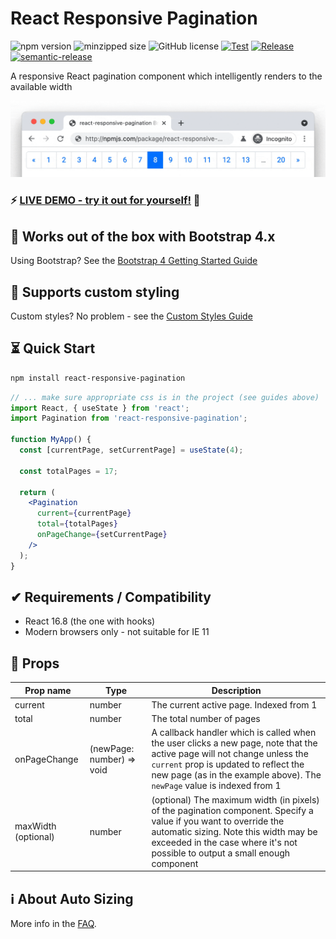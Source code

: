 # React Responsive Pagination

![npm version](https://img.shields.io/npm/v/react-responsive-pagination.svg?style=flat)
![minzipped size](https://img.shields.io/bundlephobia/minzip/react-responsive-pagination)
![GitHub license](https://img.shields.io/badge/license-MIT-blue.svg)
[![Test](https://github.com/jonelantha/react-responsive-pagination/actions/workflows/test.yml/badge.svg)](https://github.com/jonelantha/react-responsive-pagination/actions/workflows/test.yml)
[![Release](https://github.com/jonelantha/react-responsive-pagination/actions/workflows/release.yml/badge.svg)](https://github.com/jonelantha/react-responsive-pagination/actions/workflows/release.yml)
[![semantic-release](https://img.shields.io/badge/%20%20%F0%9F%93%A6%F0%9F%9A%80-semantic--release-e10079.svg)](https://github.com/semantic-release/semantic-release)

A responsive React pagination component which intelligently renders to the available width

<a href="https://react-responsive-pagination.elantha.com/live-demo/"><img src="./react-responsive-pagination.gif?raw=true" width="985" alt="react-responsive-pagination example" /></a>

### ⚡️ [LIVE DEMO - try it out for yourself!](https://react-responsive-pagination.elantha.com/live-demo/) 🚀

## 🥾 Works out of the box with Bootstrap 4.x

Using Bootstrap? See the [Bootstrap 4 Getting Started Guide](https://react-responsive-pagination.elantha.com/bootstrap-pagination/)

## 🎨 Supports custom styling

Custom styles? No problem - see the [Custom Styles Guide](https://react-responsive-pagination.elantha.com/custom-styled-pagination/)

## ⏳ Quick Start

```bash
npm install react-responsive-pagination
```

```jsx
// ... make sure appropriate css is in the project (see guides above)
import React, { useState } from 'react';
import Pagination from 'react-responsive-pagination';

function MyApp() {
  const [currentPage, setCurrentPage] = useState(4);

  const totalPages = 17;

  return (
    <Pagination
      current={currentPage}
      total={totalPages}
      onPageChange={setCurrentPage}
    />
  );
}
```

## ✔︎ Requirements / Compatibility

- React 16.8 (the one with hooks)
- Modern browsers only - not suitable for IE 11

## 🔧 Props

| Prop name           | Type                      | Description                                                                                                                                                                                                                                 |
| ------------------- | ------------------------- | ------------------------------------------------------------------------------------------------------------------------------------------------------------------------------------------------------------------------------------------- |
| current             | number                    | The current active page. Indexed from 1                                                                                                                                                                                                     |
| total               | number                    | The total number of pages                                                                                                                                                                                                                   |
| onPageChange        | (newPage: number) => void | A callback handler which is called when the user clicks a new page, note that the active page will not change unless the `current` prop is updated to reflect the new page (as in the example above). The `newPage` value is indexed from 1 |
| maxWidth (optional) | number                    | (optional) The maximum width (in pixels) of the pagination component. Specify a value if you want to override the automatic sizing. Note this width may be exceeded in the case where it's not possible to output a small enough component  |

## ℹ About Auto Sizing

More info in the [FAQ](https://react-responsive-pagination.elantha.com/faq/#about-auto-sizing).
